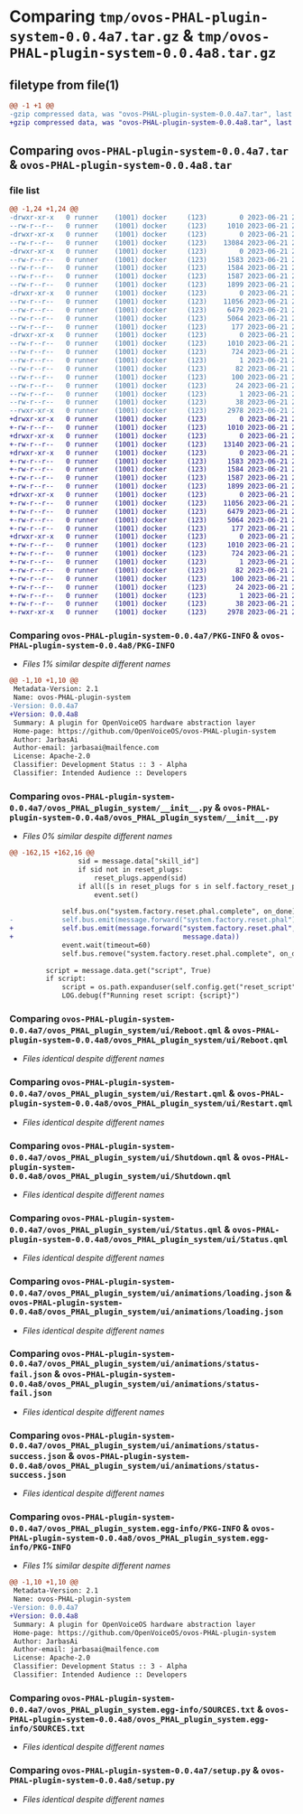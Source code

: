 # Comparing `tmp/ovos-PHAL-plugin-system-0.0.4a7.tar.gz` & `tmp/ovos-PHAL-plugin-system-0.0.4a8.tar.gz`

## filetype from file(1)

```diff
@@ -1 +1 @@
-gzip compressed data, was "ovos-PHAL-plugin-system-0.0.4a7.tar", last modified: Wed Jun 21 22:46:20 2023, max compression
+gzip compressed data, was "ovos-PHAL-plugin-system-0.0.4a8.tar", last modified: Wed Jun 21 22:55:34 2023, max compression
```

## Comparing `ovos-PHAL-plugin-system-0.0.4a7.tar` & `ovos-PHAL-plugin-system-0.0.4a8.tar`

### file list

```diff
@@ -1,24 +1,24 @@
-drwxr-xr-x   0 runner    (1001) docker     (123)        0 2023-06-21 22:46:20.721002 ovos-PHAL-plugin-system-0.0.4a7/
--rw-r--r--   0 runner    (1001) docker     (123)     1010 2023-06-21 22:46:20.721002 ovos-PHAL-plugin-system-0.0.4a7/PKG-INFO
-drwxr-xr-x   0 runner    (1001) docker     (123)        0 2023-06-21 22:46:20.717002 ovos-PHAL-plugin-system-0.0.4a7/ovos_PHAL_plugin_system/
--rw-r--r--   0 runner    (1001) docker     (123)    13084 2023-06-21 22:46:16.000000 ovos-PHAL-plugin-system-0.0.4a7/ovos_PHAL_plugin_system/__init__.py
-drwxr-xr-x   0 runner    (1001) docker     (123)        0 2023-06-21 22:46:20.717002 ovos-PHAL-plugin-system-0.0.4a7/ovos_PHAL_plugin_system/ui/
--rw-r--r--   0 runner    (1001) docker     (123)     1583 2023-06-21 22:46:16.000000 ovos-PHAL-plugin-system-0.0.4a7/ovos_PHAL_plugin_system/ui/Reboot.qml
--rw-r--r--   0 runner    (1001) docker     (123)     1584 2023-06-21 22:46:16.000000 ovos-PHAL-plugin-system-0.0.4a7/ovos_PHAL_plugin_system/ui/Restart.qml
--rw-r--r--   0 runner    (1001) docker     (123)     1587 2023-06-21 22:46:16.000000 ovos-PHAL-plugin-system-0.0.4a7/ovos_PHAL_plugin_system/ui/Shutdown.qml
--rw-r--r--   0 runner    (1001) docker     (123)     1899 2023-06-21 22:46:16.000000 ovos-PHAL-plugin-system-0.0.4a7/ovos_PHAL_plugin_system/ui/Status.qml
-drwxr-xr-x   0 runner    (1001) docker     (123)        0 2023-06-21 22:46:20.717002 ovos-PHAL-plugin-system-0.0.4a7/ovos_PHAL_plugin_system/ui/animations/
--rw-r--r--   0 runner    (1001) docker     (123)    11056 2023-06-21 22:46:16.000000 ovos-PHAL-plugin-system-0.0.4a7/ovos_PHAL_plugin_system/ui/animations/loading.json
--rw-r--r--   0 runner    (1001) docker     (123)     6479 2023-06-21 22:46:16.000000 ovos-PHAL-plugin-system-0.0.4a7/ovos_PHAL_plugin_system/ui/animations/status-fail.json
--rw-r--r--   0 runner    (1001) docker     (123)     5064 2023-06-21 22:46:16.000000 ovos-PHAL-plugin-system-0.0.4a7/ovos_PHAL_plugin_system/ui/animations/status-success.json
--rw-r--r--   0 runner    (1001) docker     (123)      177 2023-06-21 22:46:16.000000 ovos-PHAL-plugin-system-0.0.4a7/ovos_PHAL_plugin_system/version.py
-drwxr-xr-x   0 runner    (1001) docker     (123)        0 2023-06-21 22:46:20.717002 ovos-PHAL-plugin-system-0.0.4a7/ovos_PHAL_plugin_system.egg-info/
--rw-r--r--   0 runner    (1001) docker     (123)     1010 2023-06-21 22:46:20.000000 ovos-PHAL-plugin-system-0.0.4a7/ovos_PHAL_plugin_system.egg-info/PKG-INFO
--rw-r--r--   0 runner    (1001) docker     (123)      724 2023-06-21 22:46:20.000000 ovos-PHAL-plugin-system-0.0.4a7/ovos_PHAL_plugin_system.egg-info/SOURCES.txt
--rw-r--r--   0 runner    (1001) docker     (123)        1 2023-06-21 22:46:20.000000 ovos-PHAL-plugin-system-0.0.4a7/ovos_PHAL_plugin_system.egg-info/dependency_links.txt
--rw-r--r--   0 runner    (1001) docker     (123)       82 2023-06-21 22:46:20.000000 ovos-PHAL-plugin-system-0.0.4a7/ovos_PHAL_plugin_system.egg-info/entry_points.txt
--rw-r--r--   0 runner    (1001) docker     (123)      100 2023-06-21 22:46:20.000000 ovos-PHAL-plugin-system-0.0.4a7/ovos_PHAL_plugin_system.egg-info/requires.txt
--rw-r--r--   0 runner    (1001) docker     (123)       24 2023-06-21 22:46:20.000000 ovos-PHAL-plugin-system-0.0.4a7/ovos_PHAL_plugin_system.egg-info/top_level.txt
--rw-r--r--   0 runner    (1001) docker     (123)        1 2023-06-21 22:46:20.000000 ovos-PHAL-plugin-system-0.0.4a7/ovos_PHAL_plugin_system.egg-info/zip-safe
--rw-r--r--   0 runner    (1001) docker     (123)       38 2023-06-21 22:46:20.721002 ovos-PHAL-plugin-system-0.0.4a7/setup.cfg
--rwxr-xr-x   0 runner    (1001) docker     (123)     2978 2023-06-21 22:46:16.000000 ovos-PHAL-plugin-system-0.0.4a7/setup.py
+drwxr-xr-x   0 runner    (1001) docker     (123)        0 2023-06-21 22:55:34.549060 ovos-PHAL-plugin-system-0.0.4a8/
+-rw-r--r--   0 runner    (1001) docker     (123)     1010 2023-06-21 22:55:34.549060 ovos-PHAL-plugin-system-0.0.4a8/PKG-INFO
+drwxr-xr-x   0 runner    (1001) docker     (123)        0 2023-06-21 22:55:34.549060 ovos-PHAL-plugin-system-0.0.4a8/ovos_PHAL_plugin_system/
+-rw-r--r--   0 runner    (1001) docker     (123)    13140 2023-06-21 22:55:30.000000 ovos-PHAL-plugin-system-0.0.4a8/ovos_PHAL_plugin_system/__init__.py
+drwxr-xr-x   0 runner    (1001) docker     (123)        0 2023-06-21 22:55:34.549060 ovos-PHAL-plugin-system-0.0.4a8/ovos_PHAL_plugin_system/ui/
+-rw-r--r--   0 runner    (1001) docker     (123)     1583 2023-06-21 22:55:30.000000 ovos-PHAL-plugin-system-0.0.4a8/ovos_PHAL_plugin_system/ui/Reboot.qml
+-rw-r--r--   0 runner    (1001) docker     (123)     1584 2023-06-21 22:55:30.000000 ovos-PHAL-plugin-system-0.0.4a8/ovos_PHAL_plugin_system/ui/Restart.qml
+-rw-r--r--   0 runner    (1001) docker     (123)     1587 2023-06-21 22:55:30.000000 ovos-PHAL-plugin-system-0.0.4a8/ovos_PHAL_plugin_system/ui/Shutdown.qml
+-rw-r--r--   0 runner    (1001) docker     (123)     1899 2023-06-21 22:55:30.000000 ovos-PHAL-plugin-system-0.0.4a8/ovos_PHAL_plugin_system/ui/Status.qml
+drwxr-xr-x   0 runner    (1001) docker     (123)        0 2023-06-21 22:55:34.549060 ovos-PHAL-plugin-system-0.0.4a8/ovos_PHAL_plugin_system/ui/animations/
+-rw-r--r--   0 runner    (1001) docker     (123)    11056 2023-06-21 22:55:30.000000 ovos-PHAL-plugin-system-0.0.4a8/ovos_PHAL_plugin_system/ui/animations/loading.json
+-rw-r--r--   0 runner    (1001) docker     (123)     6479 2023-06-21 22:55:30.000000 ovos-PHAL-plugin-system-0.0.4a8/ovos_PHAL_plugin_system/ui/animations/status-fail.json
+-rw-r--r--   0 runner    (1001) docker     (123)     5064 2023-06-21 22:55:30.000000 ovos-PHAL-plugin-system-0.0.4a8/ovos_PHAL_plugin_system/ui/animations/status-success.json
+-rw-r--r--   0 runner    (1001) docker     (123)      177 2023-06-21 22:55:30.000000 ovos-PHAL-plugin-system-0.0.4a8/ovos_PHAL_plugin_system/version.py
+drwxr-xr-x   0 runner    (1001) docker     (123)        0 2023-06-21 22:55:34.549060 ovos-PHAL-plugin-system-0.0.4a8/ovos_PHAL_plugin_system.egg-info/
+-rw-r--r--   0 runner    (1001) docker     (123)     1010 2023-06-21 22:55:34.000000 ovos-PHAL-plugin-system-0.0.4a8/ovos_PHAL_plugin_system.egg-info/PKG-INFO
+-rw-r--r--   0 runner    (1001) docker     (123)      724 2023-06-21 22:55:34.000000 ovos-PHAL-plugin-system-0.0.4a8/ovos_PHAL_plugin_system.egg-info/SOURCES.txt
+-rw-r--r--   0 runner    (1001) docker     (123)        1 2023-06-21 22:55:34.000000 ovos-PHAL-plugin-system-0.0.4a8/ovos_PHAL_plugin_system.egg-info/dependency_links.txt
+-rw-r--r--   0 runner    (1001) docker     (123)       82 2023-06-21 22:55:34.000000 ovos-PHAL-plugin-system-0.0.4a8/ovos_PHAL_plugin_system.egg-info/entry_points.txt
+-rw-r--r--   0 runner    (1001) docker     (123)      100 2023-06-21 22:55:34.000000 ovos-PHAL-plugin-system-0.0.4a8/ovos_PHAL_plugin_system.egg-info/requires.txt
+-rw-r--r--   0 runner    (1001) docker     (123)       24 2023-06-21 22:55:34.000000 ovos-PHAL-plugin-system-0.0.4a8/ovos_PHAL_plugin_system.egg-info/top_level.txt
+-rw-r--r--   0 runner    (1001) docker     (123)        1 2023-06-21 22:55:34.000000 ovos-PHAL-plugin-system-0.0.4a8/ovos_PHAL_plugin_system.egg-info/zip-safe
+-rw-r--r--   0 runner    (1001) docker     (123)       38 2023-06-21 22:55:34.549060 ovos-PHAL-plugin-system-0.0.4a8/setup.cfg
+-rwxr-xr-x   0 runner    (1001) docker     (123)     2978 2023-06-21 22:55:30.000000 ovos-PHAL-plugin-system-0.0.4a8/setup.py
```

### Comparing `ovos-PHAL-plugin-system-0.0.4a7/PKG-INFO` & `ovos-PHAL-plugin-system-0.0.4a8/PKG-INFO`

 * *Files 1% similar despite different names*

```diff
@@ -1,10 +1,10 @@
 Metadata-Version: 2.1
 Name: ovos-PHAL-plugin-system
-Version: 0.0.4a7
+Version: 0.0.4a8
 Summary: A plugin for OpenVoiceOS hardware abstraction layer
 Home-page: https://github.com/OpenVoiceOS/ovos-PHAL-plugin-system
 Author: JarbasAi
 Author-email: jarbasai@mailfence.com
 License: Apache-2.0
 Classifier: Development Status :: 3 - Alpha
 Classifier: Intended Audience :: Developers
```

### Comparing `ovos-PHAL-plugin-system-0.0.4a7/ovos_PHAL_plugin_system/__init__.py` & `ovos-PHAL-plugin-system-0.0.4a8/ovos_PHAL_plugin_system/__init__.py`

 * *Files 0% similar despite different names*

```diff
@@ -162,15 +162,16 @@
                 sid = message.data["skill_id"]
                 if sid not in reset_plugs:
                     reset_plugs.append(sid)
                 if all([s in reset_plugs for s in self.factory_reset_plugs]):
                     event.set()
 
             self.bus.on("system.factory.reset.phal.complete", on_done)
-            self.bus.emit(message.forward("system.factory.reset.phal"))
+            self.bus.emit(message.forward("system.factory.reset.phal",
+                                          message.data))
             event.wait(timeout=60)
             self.bus.remove("system.factory.reset.phal.complete", on_done)
 
         script = message.data.get("script", True)
         if script:
             script = os.path.expanduser(self.config.get("reset_script", ""))
             LOG.debug(f"Running reset script: {script}")
```

### Comparing `ovos-PHAL-plugin-system-0.0.4a7/ovos_PHAL_plugin_system/ui/Reboot.qml` & `ovos-PHAL-plugin-system-0.0.4a8/ovos_PHAL_plugin_system/ui/Reboot.qml`

 * *Files identical despite different names*

### Comparing `ovos-PHAL-plugin-system-0.0.4a7/ovos_PHAL_plugin_system/ui/Restart.qml` & `ovos-PHAL-plugin-system-0.0.4a8/ovos_PHAL_plugin_system/ui/Restart.qml`

 * *Files identical despite different names*

### Comparing `ovos-PHAL-plugin-system-0.0.4a7/ovos_PHAL_plugin_system/ui/Shutdown.qml` & `ovos-PHAL-plugin-system-0.0.4a8/ovos_PHAL_plugin_system/ui/Shutdown.qml`

 * *Files identical despite different names*

### Comparing `ovos-PHAL-plugin-system-0.0.4a7/ovos_PHAL_plugin_system/ui/Status.qml` & `ovos-PHAL-plugin-system-0.0.4a8/ovos_PHAL_plugin_system/ui/Status.qml`

 * *Files identical despite different names*

### Comparing `ovos-PHAL-plugin-system-0.0.4a7/ovos_PHAL_plugin_system/ui/animations/loading.json` & `ovos-PHAL-plugin-system-0.0.4a8/ovos_PHAL_plugin_system/ui/animations/loading.json`

 * *Files identical despite different names*

### Comparing `ovos-PHAL-plugin-system-0.0.4a7/ovos_PHAL_plugin_system/ui/animations/status-fail.json` & `ovos-PHAL-plugin-system-0.0.4a8/ovos_PHAL_plugin_system/ui/animations/status-fail.json`

 * *Files identical despite different names*

### Comparing `ovos-PHAL-plugin-system-0.0.4a7/ovos_PHAL_plugin_system/ui/animations/status-success.json` & `ovos-PHAL-plugin-system-0.0.4a8/ovos_PHAL_plugin_system/ui/animations/status-success.json`

 * *Files identical despite different names*

### Comparing `ovos-PHAL-plugin-system-0.0.4a7/ovos_PHAL_plugin_system.egg-info/PKG-INFO` & `ovos-PHAL-plugin-system-0.0.4a8/ovos_PHAL_plugin_system.egg-info/PKG-INFO`

 * *Files 1% similar despite different names*

```diff
@@ -1,10 +1,10 @@
 Metadata-Version: 2.1
 Name: ovos-PHAL-plugin-system
-Version: 0.0.4a7
+Version: 0.0.4a8
 Summary: A plugin for OpenVoiceOS hardware abstraction layer
 Home-page: https://github.com/OpenVoiceOS/ovos-PHAL-plugin-system
 Author: JarbasAi
 Author-email: jarbasai@mailfence.com
 License: Apache-2.0
 Classifier: Development Status :: 3 - Alpha
 Classifier: Intended Audience :: Developers
```

### Comparing `ovos-PHAL-plugin-system-0.0.4a7/ovos_PHAL_plugin_system.egg-info/SOURCES.txt` & `ovos-PHAL-plugin-system-0.0.4a8/ovos_PHAL_plugin_system.egg-info/SOURCES.txt`

 * *Files identical despite different names*

### Comparing `ovos-PHAL-plugin-system-0.0.4a7/setup.py` & `ovos-PHAL-plugin-system-0.0.4a8/setup.py`

 * *Files identical despite different names*

